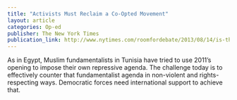 ```yaml
---
title: "Activists Must Reclaim a Co-Opted Movement"
layout: article
categories: Op-ed
publisher: The New York Times
publication_link: http://www.nytimes.com/roomfordebate/2013/08/14/is-this-the-end-of-the-arab-spring/democracy-activists-must-reclaim-a-co-opted-movement
---
```

As in Egypt, Muslim fundamentalists in Tunisia have tried to use 2011’s opening to impose their own repressive agenda. The challenge today is to effectively counter that fundamentalist agenda in non-violent and rights-respecting ways. Democratic forces need international support to achieve that.
